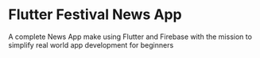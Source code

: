 # Flutter Festival News App

A complete News App make using Flutter and Firebase with the mission to simplify real world app development for beginners
